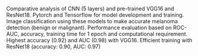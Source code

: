 Comparative analysis of CNN (5 layers) and pre-trained
VGG16 and ResNet18.
Pytorch and Tensorflow for model development and training.
Image classification using these models to make accurate
melanoma detection (benign or malignant).
Performance evaluation based on ROC-AUC, accuracy,
training time for 1 epoch and computational requirement.
Highest accuracy (0.92) and AUC (0.98) with VGG16.
Efficient training with ResNet18 (accuracy: 0.90, AUC: 0.97)
